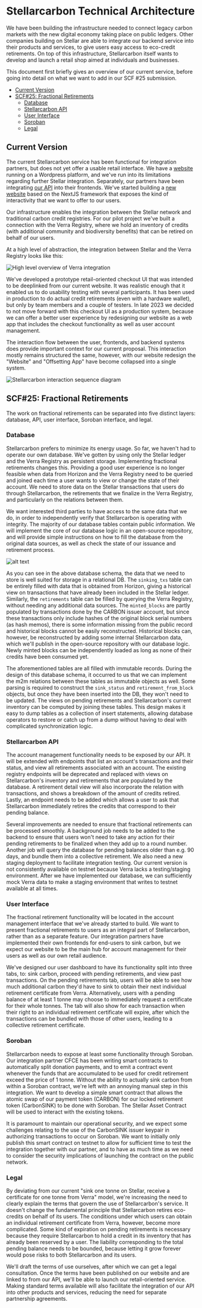 # Stellarcarbon Technical Architecture

We have been building the infrastructure needed to connect legacy carbon markets with the new digital economy taking place on public ledgers. Other companies building on Stellar are able to integrate our backend service into their products and services, to give users easy access to eco-credit retirements. On top of this infrastructure, Stellarcarbon itself wants to develop and launch a retail shop aimed at individuals and businesses.

This document first briefly gives an overview of our current service, before going into detail on what we want to add in our SCF #25 submission.

<!-- TOC start (generated with https://github.com/derlin/bitdowntoc) -->

- [Current Version](#current-version)
- [SCF#25: Fractional Retirements](#scf25-fractional-retirements)
   * [Database](#database)
   * [Stellarcarbon API](#stellarcarbon-api)
   * [User Interface](#user-interface)
   * [Soroban](#soroban)
   * [Legal](#legal)

<!-- TOC end -->

## Current Version

The current Stellarcarbon service has been functional for integration partners, but does not yet offer a usable retail interface. We have a [website](https://www.stellarcarbon.io/) running on a Wordpress platform, and we've run into its limitations regarding further Stellar integration. Separately, our partners have been integrating [our API](https://api.stellarcarbon.io/docs) into their frontends. We've started building a [new website](https://sc-website-eosin.vercel.app) based on the NextJS framework that exposes the kind of interactivity that we want to offer to our users.

Our infrastructure enables the integration between the Stellar network and traditional carbon credit registries. For our pilot project we've built a connection with the Verra Registry, where we hold an inventory of credits (with additional community and biodiversity benefits) that can be retired on behalf of our users.

At a high level of abstraction, the integration between Stellar and the Verra Registry looks like this:

![High level overview of Verra integration](img/stellar-verra-integration.png)

We've developed a prototype retail-oriented checkout UI that was intended to be deeplinked from our current website. It was realistic enough that it enabled us to do usability testing with several participants. It has been used in production to do actual credit retirements (even with a hardware wallet), but only by team members and a couple of testers. In late 2023 we decided to not move forward with this checkout UI as a production system, because we can offer a better user experience by redesigning our website as a web app that includes the checkout functionality as well as user account management.

The interaction flow between the user, frontends, and backend systems does provide important context for our current proposal. This interaction mostly remains structured the same, however, with our website redesign the "Website" and "Offsetting App" have become collapsed into a single system.

![Stellarcarbon interaction sequence diagram](<img/Stellarcarbon Offsetting Interaction v2.svg?sanitize=true>)

## SCF#25: Fractional Retirements

The work on fractional retirements can be separated into five distinct layers: database, API, user interface, Soroban interface, and legal.

### Database

Stellarcarbon prefers to minimize its energy usage. So far, we haven't had to operate our own database. We've gotten by using only the Stellar ledger and the Verra Registry as persistent storage. Implementing fractional retirements changes this. Providing a good user experience is no longer feasible when data from Horizon and the Verra Registry need to be queried and joined each time a user wants to view or change the state of their account. We need to store data on the Stellar transactions that users do through Stellarcarbon, the retirements that we finalize in the Verra Registry, and particularly on the relations between them.

We want interested third parties to have access to the same data that we do, in order to independently verify that Stellarcarbon is operating with integrity. The majority of our database tables contain public information. We will implement the core of our database logic in an open-source repository, and will provide simple instructions on how to fill the database from the original data sources, as well as check the state of our issuance and retirement process.

![alt text](img/sc-audit-full-dark.png)

As you can see in the above database schema, the data that we need to store is well suited for storage in a relational DB. The `sinking_txs` table can be entirely filled with data that is obtained from Horizon, giving a historical view on transactions that have already been included in the Stellar ledger. Similarly, the `retirements` table can be filled by querying the Verra Registry, without needing any additional data sources. The `minted_blocks` are partly populated by transactions done by the CARBON issuer account, but since these transactions only include hashes of the original block serial numbers (as hash memos), there is some information missing from the public record and historical blocks cannot be easily reconstructed. Historical blocks can, however, be reconstructed by adding some internal Stellarcarbon data, which we'll publish in the open-source repository with our database logic. Newly minted blocks can be independently loaded as long as none of their credits have been consumed yet.

The aforementioned tables are all filled with immutable records. During the design of this database schema, it occurred to us that we can implement the m2m relations between these tables as immutable objects as well. Some parsing is required to construct the `sink_status` and `retirement_from_block` objects, but once they have been inserted into the DB, they won't need to be updated. The views on pending retirements and Stellarcarbon's current inventory can be computed by joining these tables. This design makes it easy to dump tables as a collection of insert statements, allowing database operators to restore or catch up from a dump without having to deal with complicated synchronization logic.

### Stellarcarbon API

The account management functionality needs to be exposed by our API. It will be extended with endpoints that list an account's transactions and their status, and view all retirements associated with an account. The existing registry endpoints will be deprecated and replaced with views on Stellarcarbon's inventory and retirements that are populated by the database. A retirement detail view will also incorporate the relation with transactions, and shows a breakdown of the amount of credits retired. Lastly, an endpoint needs to be added which allows a user to ask that Stellarcarbon immediately retires the credits that correspond to their pending balance.

Several improvements are needed to ensure that fractional retirements can be processed smoothly. A background job needs to be added to the backend to ensure that users won't need to take any action for their pending retirements to be finalized when they add up to a round number. Another job will query the database for pending balances older than e.g. 90 days, and bundle them into a collective retirement. We also need a new staging deployment to facilitate integration testing. Our current version is not consistently available on testnet because Verra lacks a testing/staging environment. After we have implemented our database, we can sufficiently mock Verra data to make a staging environment that writes to testnet available at all times.

### User Interface

The fractional retirement functionality will be located in the account management interface that we've already started to build. We want to present fractional retirements to users as an integral part of Stellarcarbon, rather than as a separate feature. Our integration partners have implemented their own frontends for end-users to sink carbon, but we expect our website to be the main hub for account management for their users as well as our own retail audience.

We've designed our user dashboard to have its functionality split into three tabs, to: sink carbon, proceed with pending retirements, and view past transactions. On the pending retirements tab, users will be able to see how much additional carbon they'd have to sink to obtain their next individual retirement certificate from Verra. Alternatively, users with a pending balance of at least 1 tonne may choose to immediately request a certificate for their whole tonnes. The tab will also show for each transaction when their right to an individual retirement certificate will expire, after which the transactions can be bundled with those of other users, leading to a collective retirement certificate.

### Soroban

Stellarcarbon needs to expose at least some functionality through Soroban. Our integration partner CFCE has been writing smart contracts to automatically split donation payments, and to emit a contract event whenever the funds that are accumulated to be used for credit retirement exceed the price of 1 tonne. Without the ability to actually sink carbon from within a Soroban contract, we're left with an annoying manual step in this integration. We want to develop a simple smart contract that allows the atomic swap of our payment token (CARBON) for our locked retirement token (CarbonSINK) to be done with Soroban. The Stellar Asset Contract will be used to interact with the existing tokens.

It is paramount to maintain our operational security, and we expect some challenges relating to the use of the CarbonSINK issuer keypair in authorizing transactions to occur on Soroban. We want to initially only publish this smart contract on testnet to allow for sufficient time to test the integration together with our partner, and to have as much time as we need to consider the security implications of launching the contract on the public network.

### Legal

By deviating from our current "sink one tonne on Stellar, receive a certificate for one tonne from Verra" model, we're increasing the need to clearly explain the terms that govern the use of Stellarcarbon's service. It doesn't change the fundamental principle that Stellarcarbon retires eco-credits on behalf of its users. The conditions under which users can obtain an individual retirement certificate from Verra, however, become more complicated. Some kind of expiration on pending retirements is necessary because they require Stellarcarbon to hold a credit in its inventory that has already been reserved by a user. The liability corresponding to the total pending balance needs to be bounded, because letting it grow forever would pose risks to both Stellarcarbon and its users.

We'll draft the terms of use ourselves, after which we can get a legal consultation. Once the terms have been published on our website and are linked to from our API, we'll be able to launch our retail-oriented service. Making standard terms available will also facilitate the integration of our API into other products and services, reducing the need for separate partnership agreements.
